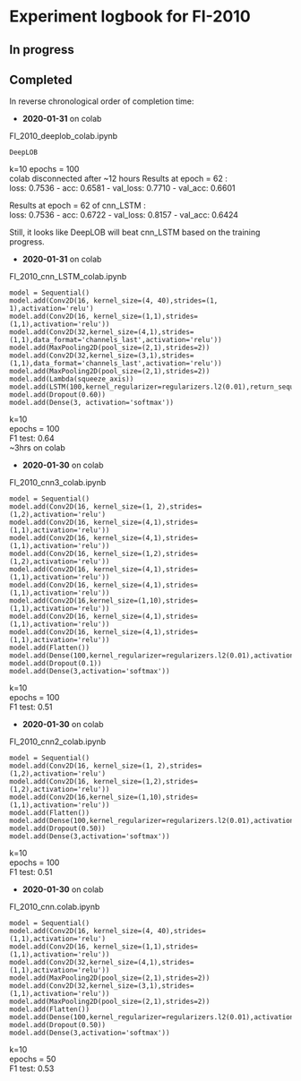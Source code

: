 # Experiment logbook for FI-2010

## In progress


## Completed

In reverse chronological order of completion time:

* **2020-01-31** on colab  

FI_2010_deeplob_colab.ipynb  

```
DeepLOB
```

k=10
epochs = 100  
colab disconnected after ~12 hours
Results at epoch = 62 :  
loss: 0.7536 - acc: 0.6581 - val_loss: 0.7710 - val_acc: 0.6601

Results at epoch = 62 of cnn_LSTM :    
loss: 0.7536 - acc: 0.6722 - val_loss: 0.8157 - val_acc: 0.6424  

Still, it looks like DeepLOB will beat cnn_LSTM based on the training progress.

* **2020-01-31** on colab  

FI_2010_cnn_LSTM_colab.ipynb

```
model = Sequential()
model.add(Conv2D(16, kernel_size=(4, 40),strides=(1, 1),activation='relu')
model.add(Conv2D(16, kernel_size=(1,1),strides=(1,1),activation='relu'))
model.add(Conv2D(32,kernel_size=(4,1),strides=(1,1),data_format='channels_last',activation='relu'))
model.add(MaxPooling2D(pool_size=(2,1),strides=2))
model.add(Conv2D(32,kernel_size=(3,1),strides=(1,1),data_format='channels_last',activation='relu'))
model.add(MaxPooling2D(pool_size=(2,1),strides=2))
model.add(Lambda(squeeze_axis))
model.add(LSTM(100,kernel_regularizer=regularizers.l2(0.01),return_sequences=False,activation='relu'))
model.add(Dropout(0.60))
model.add(Dense(3, activation='softmax'))
```

k=10  
epochs = 100  
F1 test: 0.64    
~3hrs on colab

* **2020-01-30** on colab  

FI_2010_cnn3_colab.ipynb

```
model = Sequential()
model.add(Conv2D(16, kernel_size=(1, 2),strides=(1,2),activation='relu')
model.add(Conv2D(16, kernel_size=(4,1),strides=(1,1),activation='relu'))
model.add(Conv2D(16, kernel_size=(4,1),strides=(1,1),activation='relu'))
model.add(Conv2D(16, kernel_size=(1,2),strides=(1,2),activation='relu'))
model.add(Conv2D(16, kernel_size=(4,1),strides=(1,1),activation='relu'))
model.add(Conv2D(16, kernel_size=(4,1),strides=(1,1),activation='relu'))
model.add(Conv2D(16,kernel_size=(1,10),strides=(1,1),activation='relu'))
model.add(Conv2D(16, kernel_size=(4,1),strides=(1,1),activation='relu'))
model.add(Conv2D(16, kernel_size=(4,1),strides=(1,1),activation='relu'))
model.add(Flatten())
model.add(Dense(100,kernel_regularizer=regularizers.l2(0.01),activation='relu'))
model.add(Dropout(0.1))
model.add(Dense(3,activation='softmax'))
```

k=10  
epochs = 100  
F1 test: 0.51              


* **2020-01-30** on colab  

FI_2010_cnn2_colab.ipynb

```
model = Sequential()
model.add(Conv2D(16, kernel_size=(1, 2),strides=(1,2),activation='relu')
model.add(Conv2D(16, kernel_size=(1,2),strides=(1,2),activation='relu'))
model.add(Conv2D(16,kernel_size=(1,10),strides=(1,1),activation='relu'))
model.add(Flatten())
model.add(Dense(100,kernel_regularizer=regularizers.l2(0.01),activation='relu'))
model.add(Dropout(0.50))
model.add(Dense(3,activation='softmax'))
```

k=10  
epochs = 100  
F1 test: 0.51              


* **2020-01-30** on colab  

FI_2010_cnn.colab.ipynb

```
model = Sequential()
model.add(Conv2D(16, kernel_size=(4, 40),strides=(1,1),activation='relu')
model.add(Conv2D(16, kernel_size=(1,1),strides=(1,1),activation='relu'))
model.add(Conv2D(32,kernel_size=(4,1),strides=(1,1),activation='relu'))
model.add(MaxPooling2D(pool_size=(2,1),strides=2))
model.add(Conv2D(32,kernel_size=(3,1),strides=(1,1),activation='relu'))
model.add(MaxPooling2D(pool_size=(2,1),strides=2))
model.add(Flatten())
model.add(Dense(100,kernel_regularizer=regularizers.l2(0.01),activation='relu'))
model.add(Dropout(0.50))
model.add(Dense(3,activation='softmax'))
```

k=10  
epochs = 50  
F1 test: 0.53              
